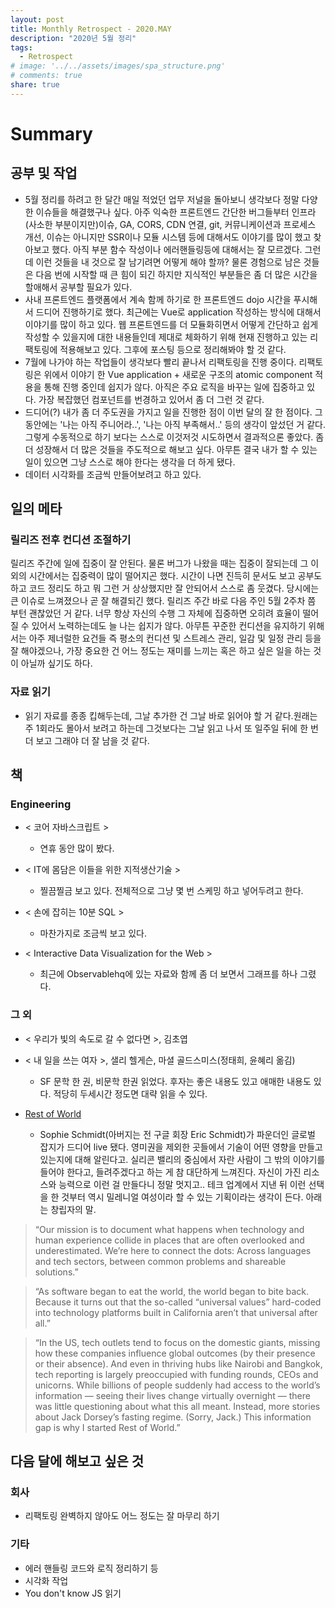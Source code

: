 ```yaml
---
layout: post
title: Monthly Retrospect - 2020.MAY
description: "2020년 5월 정리"
tags:
  - Retrospect
# image: '../../assets/images/spa_structure.png'
# comments: true
share: true
---
```


# Summary

## 공부 및 작업

- 5월 정리를 하려고 한 달간 매일 적었던 업무 저널을 돌아보니 생각보다 정말 다양한 이슈들을 해결했구나 싶다. 아주 익숙한 프론트엔드 간단한 버그들부터 인프라(사소한 부분이지만)이슈, GA, CORS, CDN 연결, git, 커뮤니케이션과 프로세스 개선, 이슈는 아니지만 SSR이나 모듈 시스템 등에 대해서도 이야기를 많이 했고 찾아보고 했다. 아직 부분 함수 작성이나 에러핸들링등에 대해서는 잘 모르겠다. 그런데 이런 것들을 내 것으로 잘 남기려면 어떻게 해야 할까? 물론 경험으로 남은 것들은 다음 번에 시작할 때 큰 힘이 되긴 하지만 지식적인 부분들은 좀 더 많은 시간을 할애해서 공부할 필요가 있다.
- 사내 프론트엔드 플랫폼에서 계속 함께 하기로 한 프론트엔드 dojo 시간을 푸시해서 드디어 진행하기로 했다. 최근에는 Vue로 application 작성하는 방식에 대해서 이야기를 많이 하고 있다. 웹 프론트엔드를 더 모듈화히면서 어떻게 간단하고 쉽게 작성할 수 있을지에 대한 내용들인데 제대로 체화하기 위해 현재 진행하고 있는 리팩토링에 적용해보고 있다. 그후에 포스팅 등으로 정리해봐야 할 것 같다.
- 7월에 나가야 하는 작업들이 생각보다 빨리 끝나서 리팩토링을 진행 중이다. 리팩토링은 위에서 이야기 한 Vue application + 새로운 구조의 atomic component 적용을 통해 진행 중인데 쉽지가 않다. 아직은 주요 로직을 바꾸는 일에 집중하고 있다. 가장 복잡했던 컴포넌트를 번경하고 있어서 좀 더 그런 것 같다.
- 드디어(?) 내가 좀 더 주도권을 가지고 일을 진행한 점이 이번 달의 잘 한 점이다. 그동안에는 '나는 아직 주니어라..', '나는 아직 부족해서..' 등의 생각이 앞섰던 거 같다. 그렇게 수동적으로 하기 보다는 스스로 이것저것 시도하면서 결과적으론 좋았다. 좀 더 성장해서 더 많은 것들을 주도적으로 해보고 싶다. 아무튼 결국 내가 할 수 있는 일이 있으면 그냥 스스로 해야 한다는 생각을 더 하게 됐다.
- 데이터 시각화를 조금씩 만들어보려고 하고 있다.

## 일의 메타

### 릴리즈 전후 컨디션 조절하기

릴리즈 주간에 일에 집중이 잘 안된다. 물론 버그가 나왔을 때는 집중이 잘되는데 그 이외의 시간에서는 집중력이 많이 떨어지곤 했다. 시간이 나면 진득히 문서도 보고 공부도 하고 코드 정리도 하고 뭐 그런 거 상상했지만 잘 안되어서 스스로 좀 웃겼다. 당시에는 큰 이슈로 느껴졌으나 곧 잘 해결되긴 했다. 릴리즈 주간 바로 다음 주인 5월 2주차 쯤 부턴 괜찮았던 거 같다. 너무 항상 자신의 수행 그 자체에 집중하면 오히려 효율이 떨어질 수 있어서 노력하는데도 늘 나는 쉽지가 않다. 아무튼 꾸준한 컨디션을 유지하기 위해서는 아주 제너럴한 요건들 즉 평소의 컨디션 및 스트레스 관리, 일감 및 일정 관리 등을 잘 해야겠으나, 가장 중요한 건 어느 정도는 재미를 느끼는 혹은 하고 싶은 일을 하는 것이 아닐까 싶기도 하다.

### 자료 읽기

- 읽기 자료를 종종 킵해두는데, 그날 추가한 건 그날 바로 읽어야 할 거 같다.원래는 주 1회라도 몰아서 보려고 하는데 그것보다는 그날 읽고 나서 또 일주일 뒤에 한 번 더 보고 그래야 더 잘 남을 것 같다.

## 책

### Engineering

- < 코어 자바스크립트 >

  - 연휴 동안 많이 봤다.

- < IT에 몸담은 이들을 위한 지적생산기술 >

  - 찔끔찔금 보고 있다. 전체적으로 그냥 몇 번 스케밍 하고 넣어두려고 한다.

- < 손에 잡히는 10분 SQL >

  - 마찬가지로 조금씩 보고 있다.

- < Interactive Data Visualization for the Web >

  - 최근에 Observablehq에 있는 자료와 함께 좀 더 보면서 그래프를 하나 그렸다.

### 그 외

- < 우리가 빛의 속도로 갈 수 없다면 >, 김초엽
- < 내 일을 쓰는 여자 >, 샐리 헬게슨, 마셜 골드스미스(정태희, 윤혜리 옮김)

  - SF 문학 한 권, 비문학 한권 읽었다. 후자는 좋은 내용도 있고 애매한 내용도 있다. 적당히 두세시간 정도면 대략 읽을 수 있다.

- [Rest of World](https://restofworld.org)

  - Sophie Schmidt(아버지는 전 구글 회장 Eric Schmidt)가 파운더인 글로벌 잡지가 드디어 live 됐다. 영미권을 제외한 곳들에서 기술이 어떤 영향을 만들고 있는지에 대해 알린다고. 실리콘 밸리의 중심에서 자란 사람이 그 밖의 이야기를 들어야 한다고, 들려주겠다고 하는 게 참 대단하게 느껴진다. 자신이 가진 리소스와 능력으로 이런 걸 만들다니 정말 멋지고.. 테크 업계에서 지낸 뒤 이런 선택을 한 것부터 역시 밀레니얼 여성이라 할 수 있는 기획이라는 생각이 든다. 아래는 창립자의 말.

> “Our mission is to document what happens when technology and human experience collide in places that are often overlooked and underestimated. We’re here to connect the dots: Across languages and tech sectors, between common problems and shareable solutions.”

> “As software began to eat the world, the world began to bite back. Because it turns out that the so-called “universal values” hard-coded into technology platforms built in California aren’t that universal after all.”

> “In the US, tech outlets tend to focus on the domestic giants, missing how these companies influence global outcomes (by their presence or their absence). And even in thriving hubs like Nairobi and Bangkok, tech reporting is largely preoccupied with funding rounds, CEOs and unicorns. While billions of people suddenly had access to the world’s information — seeing their lives change virtually overnight — there was little questioning about what this all meant. Instead, more stories about Jack Dorsey’s fasting regime. (Sorry, Jack.) This information gap is why I started Rest of World.”

## 다음 달에 해보고 싶은 것

### 회사

- 리팩토링 완벽하지 않아도 어느 정도는 잘 마무리 하기

### 기타

- 에러 핸들링 코드와 로직 정리하기 등
- 시각화 작업
- You don't know JS 읽기